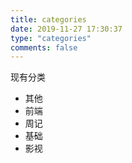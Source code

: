 ```yaml
---
title: categories
date: 2019-11-27 17:30:37
type: "categories"
comments: false
---
```


现有分类

* 其他
* 前端
* 周记
* 基础
* 影视
